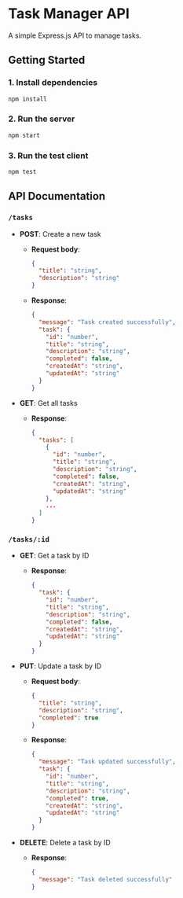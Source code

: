 # Task Manager API

A simple Express.js API to manage tasks.

## Getting Started

### 1. Install dependencies

```bash
npm install
```

### 2. Run the server

```bash
npm start
```

### 3. Run the test client

```bash
npm test
```

## API Documentation

### `/tasks`

- **POST**: Create a new task
  - **Request body**:
    ```json
    {
      "title": "string",
      "description": "string"
    }
    ```
  - **Response**:
    ```json
    {
      "message": "Task created successfully",
      "task": {
        "id": "number",
        "title": "string",
        "description": "string",
        "completed": false,
        "createdAt": "string",
        "updatedAt": "string"
      }
    }
    ```

- **GET**: Get all tasks
  - **Response**:
    ```json
    {
      "tasks": [
        {
          "id": "number",
          "title": "string",
          "description": "string",
          "completed": false,
          "createdAt": "string",
          "updatedAt": "string"
        },
        ...
      ]
    }
    ```

### `/tasks/:id`

- **GET**: Get a task by ID
  - **Response**:
    ```json
    {
      "task": {
        "id": "number",
        "title": "string",
        "description": "string",
        "completed": false,
        "createdAt": "string",
        "updatedAt": "string"
      }
    }
    ```

- **PUT**: Update a task by ID
  - **Request body**:
    ```json
    {
      "title": "string",
      "description": "string",
      "completed": true
    }
    ```
  - **Response**:
    ```json
    {
      "message": "Task updated successfully",
      "task": {
        "id": "number",
        "title": "string",
        "description": "string",
        "completed": true,
        "createdAt": "string",
        "updatedAt": "string"
      }
    }
    ```

- **DELETE**: Delete a task by ID
  - **Response**:
    ```json
    {
      "message": "Task deleted successfully"
    }
    ```